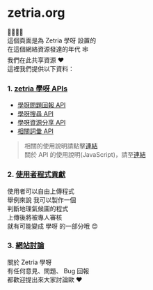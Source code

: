 # zetria.org
💛💚💙💜  
這個頁面是為 Zetria 學呀 設置的  
在這個網絡資源發達的年代 🕸  
我們在此共享資源 ❤  
這裡我們提供以下資料：
  
### 1. [zetria 學呀 APIs](./api)
   - [學呀問題回報 API](./api/search-report.md)
   - [學呀搜尋 API](./api/search-api.md)
   - [學呀資源分享 API](./api/share.md)
   - [相關詞彙 API](./api/related-terms.md)
> 相關的使用說明請點擊[連結](./api)  
> 關於 API 的使用說明(JavaScript)，請至[連結](https://developer.mozilla.org/en-US/docs/Web/API/Fetch_API/Using_Fetch)  
### 2. [使用者程式貢獻](./user-contributions)  
使用者可以自由上傳程式  
舉例來說 我可以製作一個  
判斷地理氣候圖的程式  
上傳後將被專人審核  
就有可能變成 學呀 的一部分哦 😊
### 3. [網站討論](./website-discussions)
關於 Zetria 學呀  
有任何意見、問題、 Bug 回報  
都歡迎提出來大家討論歐 ❤

